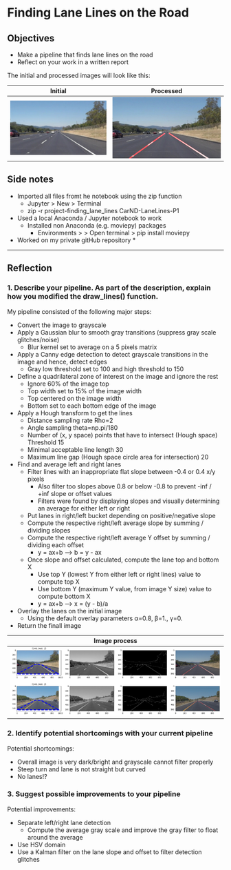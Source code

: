 # **Finding Lane Lines on the Road** 

## Objectives
[//]: # (Image References)

[initial_test_img]: ./test_images/solidWhiteRight.jpg "Initial test image"
[initial_test_img_processed]: ./examples/laneLines_thirdPass.jpg "Initial test image processed"
[image_process]: ./examples/image_process.png "Image process"

* Make a pipeline that finds lane lines on the road
* Reflect on your work in a written report

The initial and processed images will look like this:

| Initial | Processed |
| :---: | :---: |
| ![alt text][initial_test_img] | ![alt text][initial_test_img_processed] |


## Side notes

* Imported all files fromt he notebook using the zip function
  * Jupyter > New > Terminal
  * zip -r project-finding_lane_lines CarND-LaneLines-P1
* Used a local Anaconda / Jupyter notebook to work
  * Installed non Anaconda (e.g. moviepy) packages
    * Environments > <environment> > Open terminal > pip install moviepy
* Worked on my private gitHub repository
  * 


---

## Reflection

### 1. Describe your pipeline. As part of the description, explain how you modified the draw_lines() function.

My pipeline consisted of the following major steps:
* Convert the image to grayscale
* Apply a Gaussian blur to smooth gray transitions (suppress gray scale glitches/noise)
  * Blur kernel set to average on a 5 pixels matrix
* Apply a Canny edge detection to detect grayscale transitions in the image and hence, detect edges
  * Gray low threshold set to 100  and high threshold to 150
* Define a quadrilateral zone of interest on the image and ignore the rest
  * Ignore 60% of the image top
  * Top width set to 15% of the image width
  * Top centered on the image width
  * Bottom set to each bottom edge of the image  
* Apply a Hough transform to get the lines
  * Distance sampling rate Rho=2
  * Angle sampling theta=np.pi/180
  * Number of (x, y space) points that have to intersect (Hough space) Threshold 15
  * Minimal acceptable line length 30
  * Maximum line gap (Hough space circle area for intersection) 20
* Find and average left and right lanes
  * Filter lines with an inappropriate flat slope between -0.4 or 0.4 x/y pixels
    * Also filter too slopes above 0.8 or below -0.8 to prevent -inf / +inf slope or offset values
    * Filters were found by displaying slopes and visually determining an average for either left or right 
  * Put lanes in right/left bucket depending on positive/negative slope
  * Compute the respective right/left average slope by summing / dividing slopes
  * Compute the respective right/left average Y offset by summing / dividing each offset
    * y = ax+b --> b = y - ax
  * Once slope and offset calculated, compute the lane top and bottom X
    * Use top Y (lowest Y from either left or right lines) value to compute top X
    * Use bottom Y (maximum Y value, from image Y size) value to compute bottom X  
    * y = ax+b --> x = (y - b)/a 
* Overlay the lanes on the initial image
  * Using the default overlay parameters α=0.8, β=1., γ=0.
* Return the finall image 

| Image process |
| :---: |
| ![alt text][image_process] |

### 2. Identify potential shortcomings with your current pipeline

Potential shortcomings: 
* Overall image is very dark/bright and grayscale cannot filter properly
* Steep turn and lane is not straight but curved
* No lanes!?

### 3. Suggest possible improvements to your pipeline

Potential improvements:
* Separate left/right lane detection
  * Compute the average gray scale and improve the gray filter to float around the average
* Use HSV domain
* Use a Kalman filter on the lane slope and offset to filter detection glitches